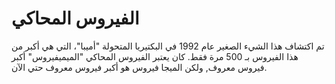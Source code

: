 # الفيروس المحاكي

تم اكتشاف هذا الشيء الصغير عام 1992 في البكتيريا المتحولة "أميبا"، التي هي أكبر
من هذا الفيروس بـ 500 مرة فقط. كان يعتبر الفيروس المحاكي "الميميفيروس" أكبر
فيروس معروف, ولكن الميجا فيروس هو أكبر فيروس معروف حتي الآن.

